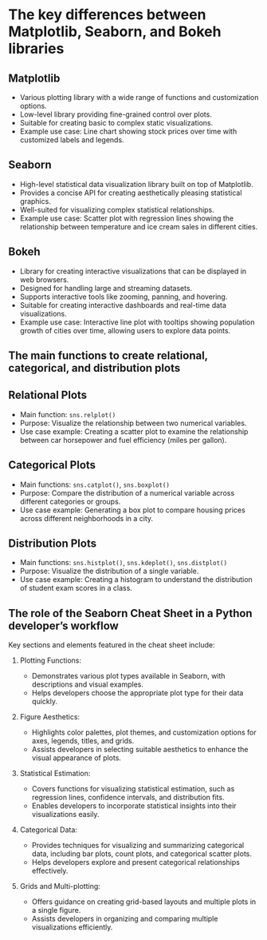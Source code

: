 # The key differences between Matplotlib, Seaborn, and Bokeh libraries

## Matplotlib

- Various plotting library with a wide range of functions and customization options.
- Low-level library providing fine-grained control over plots.
- Suitable for creating basic to complex static visualizations.
- Example use case: Line chart showing stock prices over time with customized labels and legends.

## Seaborn

- High-level statistical data visualization library built on top of Matplotlib.
- Provides a concise API for creating aesthetically pleasing statistical graphics.
- Well-suited for visualizing complex statistical relationships.
- Example use case: Scatter plot with regression lines showing the relationship between temperature and ice cream sales in different cities.

## Bokeh

- Library for creating interactive visualizations that can be displayed in web browsers.
- Designed for handling large and streaming datasets.
- Supports interactive tools like zooming, panning, and hovering.
- Suitable for creating interactive dashboards and real-time data visualizations.
- Example use case: Interactive line plot with tooltips showing population growth of cities over time, allowing users to explore data points.

## The main functions to create relational, categorical, and distribution plots

## Relational Plots

- Main function: `sns.relplot()`
- Purpose: Visualize the relationship between two numerical variables.
- Use case example: Creating a scatter plot to examine the relationship between car horsepower and fuel efficiency (miles per gallon).

## Categorical Plots

- Main functions: `sns.catplot()`, `sns.boxplot()`
- Purpose: Compare the distribution of a numerical variable across different categories or groups.
- Use case example: Generating a box plot to compare housing prices across different neighborhoods in a city.

## Distribution Plots

- Main functions: `sns.histplot()`, `sns.kdeplot()`, `sns.distplot()`
- Purpose: Visualize the distribution of a single variable.
- Use case example: Creating a histogram to understand the distribution of student exam scores in a class.

## The role of the Seaborn Cheat Sheet in a Python developer’s workflow

Key sections and elements featured in the cheat sheet include:

1. Plotting Functions:
   - Demonstrates various plot types available in Seaborn, with descriptions and visual examples.
   - Helps developers choose the appropriate plot type for their data quickly.

2. Figure Aesthetics:
   - Highlights color palettes, plot themes, and customization options for axes, legends, titles, and grids.
   - Assists developers in selecting suitable aesthetics to enhance the visual appearance of plots.

3. Statistical Estimation:
   - Covers functions for visualizing statistical estimation, such as regression lines, confidence intervals, and distribution fits.
   - Enables developers to incorporate statistical insights into their visualizations easily.

4. Categorical Data:
   - Provides techniques for visualizing and summarizing categorical data, including bar plots, count plots, and categorical scatter plots.
   - Helps developers explore and present categorical relationships effectively.

5. Grids and Multi-plotting:
   - Offers guidance on creating grid-based layouts and multiple plots in a single figure.
   - Assists developers in organizing and comparing multiple visualizations efficiently.
